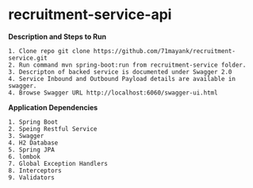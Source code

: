 # recruitment-service-api

**Description and Steps to Run**
    
    1. Clone repo git clone https://github.com/71mayank/recruitment-service.git
    2. Run command mvn spring-boot:run from recruitment-service folder.
    3. Descripton of backed service is documented under Swagger 2.0
    4. Service Inbound and Outbound Payload details are available in swagger.
    4. Browse Swagger URL http://localhost:6060/swagger-ui.html


**Application Dependencies**

    1. Spring Boot   
    2. Speing Restful Service    
    3. Swagger
    4. H2 Database
    5. Spring JPA
    6. lombok
    7. Global Exception Handlers
    8. Interceptors
    9. Validators